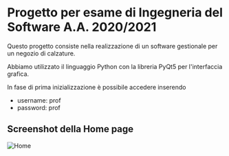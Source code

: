 # Progetto per esame di Ingegneria del Software A.A. 2020/2021
Questo progetto consiste nella realizzazione di un software gestionale per un negozio di calzature.

Abbiamo utilizzato il linguaggio Python con la libreria PyQt5 per l'interfaccia grafica.

In fase di prima inizializzazione è possibile accedere inserendo 
- username: prof
- password: prof

## Screenshot della Home page
![Home](https://user-images.githubusercontent.com/71789321/123446728-7277b780-d5d9-11eb-8086-a8aaa4675c03.jpg)
